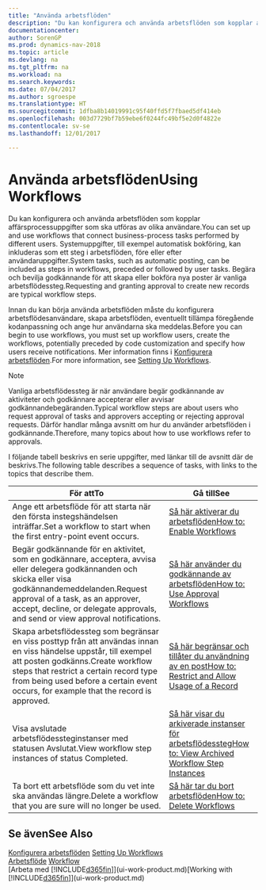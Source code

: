 ```yaml
---
title: "Använda arbetsflöden"
description: "Du kan konfigurera och använda arbetsflöden som kopplar affärsprocessuppgifter som ska utföras av olika användare. Systemuppgifter, till exempel automatisk bokföring, kan inkluderas som ett steg i arbetsflöden, före eller efter användaruppgifter. Begära och bevilja godkännande för att skapa eller bokföra nya poster är vanliga arbetsflödessteg."
documentationcenter: 
author: SorenGP
ms.prod: dynamics-nav-2018
ms.topic: article
ms.devlang: na
ms.tgt_pltfrm: na
ms.workload: na
ms.search.keywords: 
ms.date: 07/04/2017
ms.author: sgroespe
ms.translationtype: HT
ms.sourcegitcommit: 1dfba8b14019991c95f40ffd5f7fbaed5df414eb
ms.openlocfilehash: 003d7729bf7b59ebe6f0244fc49bf5e2d0f4822e
ms.contentlocale: sv-se
ms.lasthandoff: 12/01/2017

---
```

# <a name="using-workflows"></a><span data-ttu-id="324a7-105">Använda arbetsflöden</span><span class="sxs-lookup"><span data-stu-id="324a7-105">Using Workflows</span></span>
<span data-ttu-id="324a7-106">Du kan konfigurera och använda arbetsflöden som kopplar affärsprocessuppgifter som ska utföras av olika användare.</span><span class="sxs-lookup"><span data-stu-id="324a7-106">You can set up and use workflows that connect business-process tasks performed by different users.</span></span> <span data-ttu-id="324a7-107">Systemuppgifter, till exempel automatisk bokföring, kan inkluderas som ett steg i arbetsflöden, före eller efter användaruppgifter.</span><span class="sxs-lookup"><span data-stu-id="324a7-107">System tasks, such as automatic posting, can be included as steps in workflows, preceded or followed by user tasks.</span></span> <span data-ttu-id="324a7-108">Begära och bevilja godkännande för att skapa eller bokföra nya poster är vanliga arbetsflödessteg.</span><span class="sxs-lookup"><span data-stu-id="324a7-108">Requesting and granting approval to create new records are typical workflow steps.</span></span>  

 <span data-ttu-id="324a7-109">Innan du kan börja använda arbetsflöden måste du konfigurera arbetsflödesanvändare, skapa arbetsflöden, eventuellt tillämpa föregående kodanpassning och ange hur användarna ska meddelas.</span><span class="sxs-lookup"><span data-stu-id="324a7-109">Before you can begin to use workflows, you must set up workflow users, create the workflows, potentially preceded by code customization and specify how users receive notifications.</span></span> <span data-ttu-id="324a7-110">Mer information finns i [Konfigurera arbetsflöden](across-set-up-workflows.md).</span><span class="sxs-lookup"><span data-stu-id="324a7-110">For more information, see [Setting Up Workflows](across-set-up-workflows.md).</span></span>  

> [!NOTE]  
>  <span data-ttu-id="324a7-111">Vanliga arbetsflödessteg är när användare begär godkännande av aktiviteter och godkännare accepterar eller avvisar godkännandebegäranden.</span><span class="sxs-lookup"><span data-stu-id="324a7-111">Typical workflow steps are about users who request approval of tasks and approvers accepting or rejecting approval requests.</span></span> <span data-ttu-id="324a7-112">Därför handlar många avsnitt om hur du använder arbetsflöden i godkännande.</span><span class="sxs-lookup"><span data-stu-id="324a7-112">Therefore, many topics about how to use workflows refer to approvals.</span></span>  

 <span data-ttu-id="324a7-113">I följande tabell beskrivs en serie uppgifter, med länkar till de avsnitt där de beskrivs.</span><span class="sxs-lookup"><span data-stu-id="324a7-113">The following table describes a sequence of tasks, with links to the topics that describe them.</span></span>  

|<span data-ttu-id="324a7-114">**För att**</span><span class="sxs-lookup"><span data-stu-id="324a7-114">**To**</span></span>|<span data-ttu-id="324a7-115">**Gå till**</span><span class="sxs-lookup"><span data-stu-id="324a7-115">**See**</span></span>|  
|------------|-------------|  
|<span data-ttu-id="324a7-116">Ange ett arbetsflöde för att starta när den första instegshändelsen inträffar.</span><span class="sxs-lookup"><span data-stu-id="324a7-116">Set a workflow to start when the first entry-point event occurs.</span></span>|[<span data-ttu-id="324a7-117">Så här aktiverar du arbetsflöden</span><span class="sxs-lookup"><span data-stu-id="324a7-117">How to: Enable Workflows</span></span>](across-how-to-enable-workflows.md)|  
|<span data-ttu-id="324a7-118">Begär godkännande för en aktivitet, som en godkännare, acceptera, avvisa eller delegera godkännanden och skicka eller visa godkännandemeddelanden.</span><span class="sxs-lookup"><span data-stu-id="324a7-118">Request approval of a task, as an approver, accept, decline, or delegate approvals, and send or view approval notifications.</span></span>|[<span data-ttu-id="324a7-119">Så här använder du godkännande av arbetsflöden</span><span class="sxs-lookup"><span data-stu-id="324a7-119">How to: Use Approval Workflows</span></span>](across-how-use-approval-workflows.md)|  
|<span data-ttu-id="324a7-120">Skapa arbetsflödessteg som begränsar en viss posttyp från att användas innan en viss händelse uppstår, till exempel att posten godkänns.</span><span class="sxs-lookup"><span data-stu-id="324a7-120">Create workflow steps that restrict a certain record type from being used before a certain event occurs, for example that the record is approved.</span></span>|[<span data-ttu-id="324a7-121">Så här begränsar och tillåter du användning av en post</span><span class="sxs-lookup"><span data-stu-id="324a7-121">How to: Restrict and Allow Usage of a Record</span></span>](across-how-to-restrict-and-allow-usage-of-a-record.md)|  
|<span data-ttu-id="324a7-122">Visa avslutade arbetsflödessteginstanser med statusen Avslutat.</span><span class="sxs-lookup"><span data-stu-id="324a7-122">View workflow step instances of status Completed.</span></span>|[<span data-ttu-id="324a7-123">Så här visar du arkiverade instanser för arbetsflödessteg</span><span class="sxs-lookup"><span data-stu-id="324a7-123">How to: View Archived Workflow Step Instances</span></span>](across-how-to-view-archived-workflow-step-instances.md)|  
|<span data-ttu-id="324a7-124">Ta bort ett arbetsflöde som du vet inte ska användas längre.</span><span class="sxs-lookup"><span data-stu-id="324a7-124">Delete a workflow that you are sure will no longer be used.</span></span>|[<span data-ttu-id="324a7-125">Så här tar du bort arbetsflöden</span><span class="sxs-lookup"><span data-stu-id="324a7-125">How to: Delete Workflows</span></span>](across-how-to-delete-workflows.md)|  

## <a name="see-also"></a><span data-ttu-id="324a7-126">Se även</span><span class="sxs-lookup"><span data-stu-id="324a7-126">See Also</span></span>  
<span data-ttu-id="324a7-127">[Konfigurera arbetsflöden](across-set-up-workflows.md) </span><span class="sxs-lookup"><span data-stu-id="324a7-127">[Setting Up Workflows](across-set-up-workflows.md) </span></span>  
<span data-ttu-id="324a7-128">[Arbetsflöde](across-workflow.md) </span><span class="sxs-lookup"><span data-stu-id="324a7-128">[Workflow](across-workflow.md) </span></span>  
<span data-ttu-id="324a7-129">[Arbeta med [!INCLUDE[d365fin](includes/d365fin_md.md)]](ui-work-product.md)</span><span class="sxs-lookup"><span data-stu-id="324a7-129">[Working with [!INCLUDE[d365fin](includes/d365fin_md.md)]](ui-work-product.md)</span></span>


